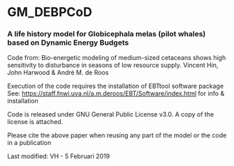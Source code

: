 # GM_DEBPCoD
### A life history model for Globicephala melas (pilot whales) based on Dynamic Energy Budgets

Code from: 
Bio-energetic modeling of medium-sized cetaceans shows high sensitivity to disturbance in seasons of low resource supply.
Vincent Hin, John Harwood & André M. de Roos

Execution of the code requires the installation of EBTtool software package See: https://staff.fnwi.uva.nl/a.m.deroos/EBT/Software/index.html for info & installation

Code is released under GNU General Public License v3.0. A copy of the license is attached.

Please cite the above paper when reusing any part of the model or the code in a publication

Last modified: VH - 5 Februari 2019